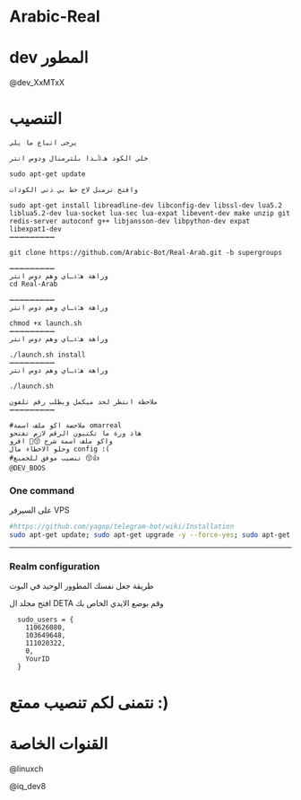 # Arabic-Real

# dev المطور
@dev_XxMTxX


# التنصيب

```لتنصيب سورس Real النسخة الثانية بل عربي يعتبر من افضل السورسات بي هواي ملفات مرتب 🍁😚
يرجى اتباع ما يلي 

خلي الكود هہ⇓ّٰـذا بلترمنال ودوس انتر

sudo apt-get update

وافتح ترمنل لاخ حط بي ذني الكودات 

sudo apt-get install libreadline-dev libconfig-dev libssl-dev lua5.2 liblua5.2-dev lua-socket lua-sec lua-expat libevent-dev make unzip git redis-server autoconf g++ libjansson-dev libpython-dev expat libexpat1-dev
➖➖➖➖➖➖➖➖➖

git clone https://github.com/Arabic-Bot/Real-Arab.git -b supergroups

➖➖➖➖➖➖➖➖➖
وراهة هہّٰ⇓ـاي وهم دوس انتر 
cd Real-Arab

➖➖➖➖➖➖➖➖➖
وراهة هہّٰ⇓ـاي وهم دوس انتر 

chmod +x launch.sh
➖➖➖➖➖➖➖➖➖
وراهة هہّٰ⇓ـاي وهم دوس انتر 

./launch.sh install
➖➖➖➖➖➖➖➖➖
وراهة هہّٰ⇓ـاي وهم دوس انتر 

./launch.sh

ملاحظة انتطر لحد ميكمل ويطلب رقم تلفون
➖➖➖➖➖➖➖➖➖

#ملاحضة اكو ملف اسمة omarreal
هاذ ورة ما تكتبون الرقم لازم تفتحو 
واكو ملف اسمة شرح 😚🍁 اقرو 
وحلو الاخطاء مال config :(
#تنصيب موفق للجميع 😚👍
@DEV_BOOS
```
### One command
 على السيرفر VPS
```sh
#https://github.com/yagop/telegram-bot/wiki/Installation
sudo apt-get update; sudo apt-get upgrade -y --force-yes; sudo apt-get dist-upgrade -y --force-yes; sudo apt-get install libreadline-dev libconfig-dev libssl-dev lua5.2 liblua5.2-dev lua-socket lua-sec lua-expat libevent-dev libjansson* libpython-dev make unzip git redis-server g++ autoconf -y --force-yes && git clone https://github.com/Arabic-Bot/Real-Arab.git -b supergroups && cd TeleSeed && chmod +x launch.sh && ./launch.sh install && ./launch.sh
```

* * *

### Realm configuration

طريقة جعل نفسك المطوور الوحيد في البوت

افتح مجلد ال DETA وقم بوضع الايدي الخاص بك
```
  sudo_users = {
    110626080,
    103649648,
    111020322,
    0,
    YourID
  }
```

# نتمنى لكم تنصيب ممتع :)

# القنوات الخاصة

@linuxch

@iq_dev8
